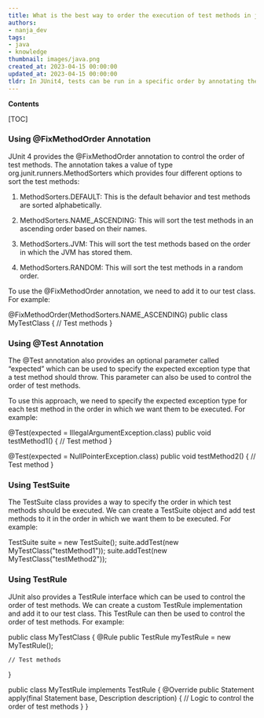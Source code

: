 ```yaml
---
title: What is the best way to order the execution of test methods in junit4?
authors:
- nanja_dev
tags:
- java
- knowledge
thumbnail: images/java.png
created_at: 2023-04-15 00:00:00
updated_at: 2023-04-15 00:00:00
tldr: In JUnit4, tests can be run in a specific order by annotating them with @FixMethodOrder and specifying the MethodSorters.
---
```


**Contents**

[TOC]

### Using @FixMethodOrder Annotation

JUnit 4 provides the @FixMethodOrder annotation to control the order of test methods. The annotation takes a value of type org.junit.runners.MethodSorters which provides four different options to sort the test methods:

1. MethodSorters.DEFAULT: This is the default behavior and test methods are sorted alphabetically.

2. MethodSorters.NAME_ASCENDING: This will sort the test methods in an ascending order based on their names.

3. MethodSorters.JVM: This will sort the test methods based on the order in which the JVM has stored them.

4. MethodSorters.RANDOM: This will sort the test methods in a random order.

To use the @FixMethodOrder annotation, we need to add it to our test class. For example:

@FixMethodOrder(MethodSorters.NAME_ASCENDING)
public class MyTestClass {
    // Test methods
}

### Using @Test Annotation

The @Test annotation also provides an optional parameter called “expected” which can be used to specify the expected exception type that a test method should throw. This parameter can also be used to control the order of test methods.

To use this approach, we need to specify the expected exception type for each test method in the order in which we want them to be executed. For example:

@Test(expected = IllegalArgumentException.class)
public void testMethod1() {
    // Test method
}

@Test(expected = NullPointerException.class)
public void testMethod2() {
    // Test method
}

### Using TestSuite

The TestSuite class provides a way to specify the order in which test methods should be executed. We can create a TestSuite object and add test methods to it in the order in which we want them to be executed. For example:

TestSuite suite = new TestSuite();
suite.addTest(new MyTestClass("testMethod1"));
suite.addTest(new MyTestClass("testMethod2"));

### Using TestRule

JUnit also provides a TestRule interface which can be used to control the order of test methods. We can create a custom TestRule implementation and add it to our test class. This TestRule can then be used to control the order of test methods. For example:

public class MyTestClass {
    @Rule
    public TestRule myTestRule = new MyTestRule();

    // Test methods
}

public class MyTestRule implements TestRule {
    @Override
    public Statement apply(final Statement base, Description description) {
        // Logic to control the order of test methods
    }
}
